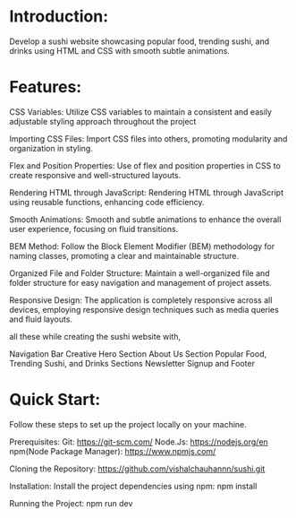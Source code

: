 # Introduction:
Develop a sushi website showcasing popular food, trending sushi, and drinks using HTML and CSS with smooth subtle animations.

# Features:

CSS Variables: Utilize CSS variables to maintain a consistent and easily adjustable styling approach throughout the project

Importing CSS Files: Import CSS files into others, promoting modularity and organization in styling.

Flex and Position Properties: Use of flex and position properties in CSS to create responsive and well-structured layouts.

Rendering HTML through JavaScript: Rendering HTML through JavaScript using reusable functions, enhancing code efficiency.

Smooth Animations: Smooth and subtle animations to enhance the overall user experience, focusing on fluid transitions.

BEM Method: Follow the Block Element Modifier (BEM) methodology for naming classes, promoting a clear and maintainable structure.

Organized File and Folder Structure: Maintain a well-organized file and folder structure for easy navigation and management of project assets.

Responsive Design: The application is completely responsive across all devices, employing responsive design techniques such as media queries and fluid layouts.

all these while creating the sushi website with,

Navigation Bar
Creative Hero Section
About Us Section
Popular Food, Trending Sushi, and Drinks Sections
Newsletter Signup and Footer

# Quick Start:
Follow these steps to set up the project locally on your machine.

Prerequisites:
Git: https://git-scm.com/
Node.Js: https://nodejs.org/en
npm(Node Package Manager): https://www.npmjs.com/

Cloning the Repository: https://github.com/vishalchauhannn/sushi.git

Installation: Install the project dependencies using npm: npm install

Running the Project: npm run dev






